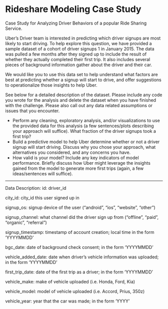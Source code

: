 # Rideshare Modeling Case Study
Case Study for Analyzing Driver Behaviors of a popular Ride Sharing Service.

Uber’s Driver team is interested in predicting which driver signups are most likely to start driving. To help explore this question, we have provided a sample dataset of a cohort of driver signups 1 in January 2015. The data was pulled a few months after they signed up to include the result of whether they actually completed their first trip. It also includes several pieces of background information gather about the driver and their car.

We would like you to use this data set to help understand what factors are best at predicting whether a signup will start to drive, and offer suggestions to operationalize those insights to help Uber.

See below for a detailed description of the dataset. Please include any code you wrote for the analysis and delete the dataset when you have finished with the challenge. Please also call out any data related assumptions or issues that you encounter.

- Perform any cleaning, exploratory analysis, and/or visualizations to use the provided data for this analysis (a few sentences/plots describing your approach will suffice). What fraction of the driver signups took a first trip?
- Build a predictive model to help Uber determine whether or not a driver signup will start driving. Discuss why you chose your approach, what alternatives you considered, and any concerns you have.
- How valid is your model? Include any key indicators of model performance. Briefly discuss how Uber might leverage the insights gained from the model to generate more first trips (again, a few ideas/sentences will suffice).

------------------------------------------------------------------------------------------------------------------------------------
Data Description:
id: driver_id

city_id: city_id this user signed up in

signup_os: signup device of the user (“android”, “ios”, “website”, “other”)

signup_channel: what channel did the driver sign up from (“offline”, “paid”, “organic”, “referral”)

signup_timestamp: timestamp of account creation; local time in the form ‘YYYYMMDD’

bgc_date: date of background check consent; in the form ‘YYYYMMDD’

vehicle_added_date: date when driver’s vehicle information was uploaded; in the form ‘YYYYMMDD’

first_trip_date: date of the first trip as a driver; in the form ‘YYYYMMDD’

vehicle_make: make of vehicle uploaded (i.e. Honda, Ford, Kia)

vehicle_model: model of vehicle uploaded (i.e. Accord, Prius, 350z)

vehicle_year: year that the car was made; in the form ‘YYYY’
